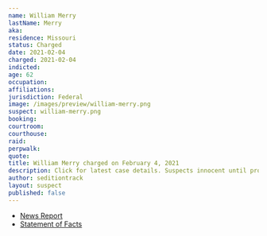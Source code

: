 ```yaml
---
name: William Merry
lastName: Merry
aka:
residence: Missouri
status: Charged
date: 2021-02-04
charged: 2021-02-04
indicted:
age: 62
occupation:
affiliations:
jurisdiction: Federal
image: /images/preview/william-merry.png
suspect: william-merry.png
booking:
courtroom:
courthouse:
raid:
perpwalk:
quote:
title: William Merry charged on February 4, 2021
description: Click for latest case details. Suspects innocent until proven guilty.
author: seditiontrack
layout: suspect
published: false
---
```

- [News Report](https://www.stltoday.com/news/local/crime-and-courts/st-louis-county-man-accused-of-role-in-capitol-riot-released-from-jail/article_6b5119e8-6368-5621-bfe0-8da222eb185c.html)
- [Statement of Facts](https://extremism.gwu.edu/sites/g/files/zaxdzs2191/f/William%20Merry%20Statement%20of%20Facts.pdf)
